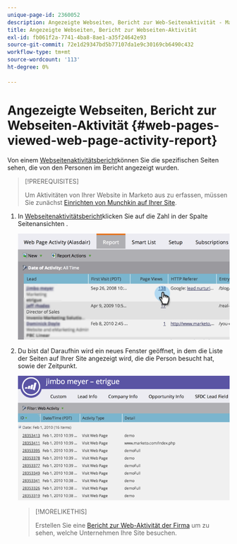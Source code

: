 ```yaml
---
unique-page-id: 2360052
description: Angezeigte Webseiten, Bericht zur Web-Seitenaktivität - Marketo Dokumente - Produktdokumentation
title: Angezeigte Webseiten, Bericht zur Webseiten-Aktivität
exl-id: fb061f2a-7741-4ba8-8ae1-a35f24642e93
source-git-commit: 72e1d29347bd5b77107da1e9c30169cb6490c432
workflow-type: tm+mt
source-wordcount: '113'
ht-degree: 0%

---
```


# Angezeigte Webseiten, Bericht zur Webseiten-Aktivität {#web-pages-viewed-web-page-activity-report}

Von einem [Webseitenaktivitätsbericht](/help/marketo/product-docs/reporting/basic-reporting/report-types/web-page-activity-report.md)können Sie die spezifischen Seiten sehen, die von den Personen im Bericht angezeigt wurden.

>[!PREREQUISITES]
>
>Um Aktivitäten von Ihrer Website in Marketo aus zu erfassen, müssen Sie zunächst  [Einrichten von Munchkin auf Ihrer Site](/help/marketo/product-docs/administration/additional-integrations/add-munchkin-tracking-code-to-your-website.md).

1. In [Webseitenaktivitätsbericht](/help/marketo/product-docs/reporting/basic-reporting/report-types/web-page-activity-report.md)klicken Sie auf die Zahl in der Spalte Seitenansichten .

   ![](assets/image2014-9-16-14-3a54-3a8.png)

1. Du bist da! Daraufhin wird ein neues Fenster geöffnet, in dem die Liste der Seiten auf Ihrer Site angezeigt wird, die die Person besucht hat, sowie der Zeitpunkt.

   ![](assets/image2014-9-16-14-3a54-3a12.png)

   >[!MORELIKETHIS]
   >
   >Erstellen Sie eine  [Bericht zur Web-Aktivität der Firma](/help/marketo/product-docs/reporting/basic-reporting/report-types/company-web-activity-report.md) um zu sehen, welche Unternehmen Ihre Site besuchen.
